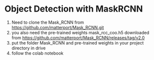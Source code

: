 # Object Detection with MaskRCNN

1. Need to clone the Mask_RCNN from https://github.com/matterport/Mask_RCNN.git  
2. you also need the pre-trained weights mask_rcc_coo.h5 downloaded from https://github.com/matterport/Mask_RCNN/releases/tag/v2.0
3. put the folder Mask_RCNN and pre-trained weights in your project directory in drive  
4. follow the colab notebook
